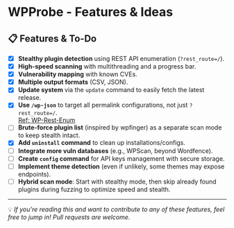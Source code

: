 # WPProbe - Features & Ideas

## 📋 Features & To-Do

- [x] **Stealthy plugin detection** using REST API enumeration (`?rest_route=/`).
- [x] **High-speed scanning** with multithreading and a progress bar.
- [x] **Vulnerability mapping** with known CVEs.
- [x] **Multiple output formats** (CSV, JSON).
- [x] **Update system** via the `update` command to easily fetch the latest release.
- [x] **Use `/wp-json`** to target all permalink configurations, not just `?rest_route=/`.  
  [Ref: WP-Rest-Enum](https://github.com/DreyAnd/WP-Rest-Enum/blob/main/wp-rest-enum.py)
- [ ] **Brute-force plugin list** (inspired by wpfinger) as a separate scan mode to keep stealth intact.
- [x] **Add `uninstall` command** to clean up installations/configs.
- [ ] **Integrate more vuln databases** (e.g., WPScan, beyond Wordfence).
- [ ] **Create `config` command** for API keys management with secure storage.
- [ ] **Implement theme detection** (even if unlikely, some themes may expose endpoints).
- [ ] **Hybrid scan mode**: Start with stealthy mode, then skip already found plugins during fuzzing to optimize speed and stealth.

---

💡 *If you're reading this and want to contribute to any of these features, feel free to jump in! Pull requests are welcome.*

